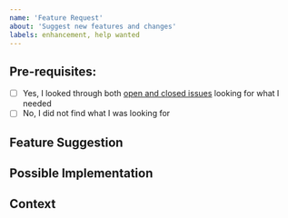 ```yaml
---
name: 'Feature Request'
about: 'Suggest new features and changes'
labels: enhancement, help wanted 
---
```


## Pre-requisites:
- [ ] Yes, I looked through both [open and closed issues](../issues?utf8=✓&q=is%3Aissue) looking for what I needed
- [ ] No, I did not find what I was looking for

<!--- Provide a general summary of the feature request in the Title above -->

## Feature Suggestion

<!--- Tell us how we could improve your experience -->

## Possible Implementation

<!--- Suggest ideas as to the implementation of the addition or change -->

## Context

<!--- Provide a scenario to help us understand your request -->